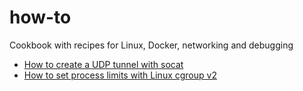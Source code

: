 # how-to
Cookbook with recipes for Linux, Docker, networking and debugging

* [How to create a UDP tunnel with socat](./socat_udp_tunnel.md)
* [How to set process limits with Linux cgroup v2](./cgroupv2_set_process_limits.md)
